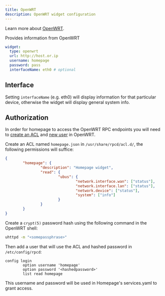 ```yaml
---
title: OpenWRT
description: OpenWRT widget configuration
---
```


Learn more about [OpenWRT](https://openwrt.org/).

Provides information from OpenWRT

```yaml
widget:
  type: openwrt
  url: http://host.or.ip
  username: homepage
  password: pass
  interfaceName: eth0 # optional
```

## Interface

Setting `interfaceName` (e.g. eth0) will display information for that particular device, otherwise the widget will display general system info.

## Authorization

In order for homepage to access the OpenWRT RPC endpoints you will need to [create an ACL](https://openwrt.org/docs/techref/ubus#acls) and [new user](https://openwrt.org/docs/techref/ubus#authentication) in OpenWRT.

Create an ACL named `homepage.json` in `/usr/share/rpcd/acl.d/`, the following permissions will suffice:

```json
{
        "homepage": {
                "description": "Homepage widget",
                "read": {
                        "ubus": {
                                "network.interface.wan": ["status"],
                                "network.interface.lan": ["status"],
                                "network.device": ["status"],
                                "system": ["info"]
                        }
                }
        }
}
```
Create a `crypt(5)` password hash using the following command in the OpenWRT shell: 
```sh
uhttpd -m "<somepassphrase>"
```
Then add a user that will use the ACL and hashed password in `/etc/config/rpcd`:
```
config login
        option username 'homepage'
        option password '<hashedpassword>'
        list read homepage
```
This username and password will be used in Homepage's services.yaml to grant access.
